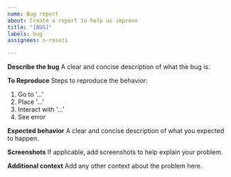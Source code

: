 ```yaml
---
name: Bug report
about: Create a report to help us improve
title: "[BUG]"
labels: bug
assignees: n-rosati

---
```


**Describe the bug**
A clear and concise description of what the bug is.

**To Reproduce**
Steps to reproduce the behavior:
1. Go to '...'
2. Place '...'
3. Interact with '...'
4. See error

**Expected behavior**
A clear and concise description of what you expected to happen.

**Screenshots**
If applicable, add screenshots to help explain your problem.

**Additional context**
Add any other context about the problem here.
